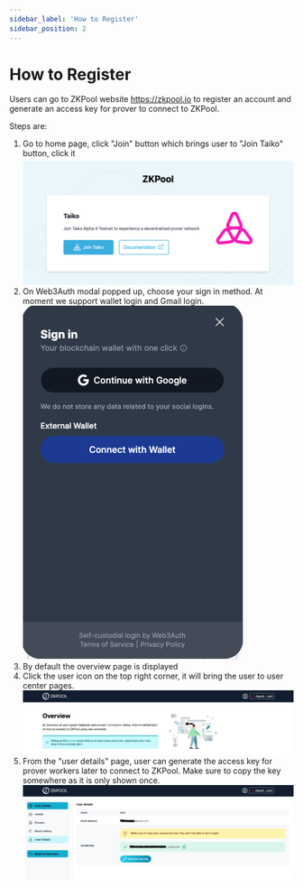 ```yaml
---
sidebar_label: 'How to Register'
sidebar_position: 2
---
```


# How to Register
Users can go to ZKPool website https://zkpool.io to register an account and generate an access key for prover to connect to ZKPool.

Steps are:

1. Go to home page, click "Join" button which brings user to "Join Taiko" button, click it
![Join taiko](./images/join-taiko.png)
2. On Web3Auth modal popped up, choose your sign in method. At moment we support wallet login and Gmail login.
![Sign in](./images/sign-in.png)
3. By default the overview page is displayed
4. Click the user icon on the top right corner, it will bring the user to user center pages. 
![User center](./images/user-center.png)
5. From the "user details" page, user can generate the access key for prover workers later to connect to ZKPool. Make sure to copy the key somewhere as it is only shown once.
 ![User details](./images/user-details.png)
